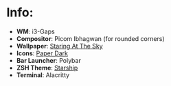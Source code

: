 # Info:

+ **WM**: i3-Gaps
+ **Compositor**: Picom Ibhagwan (for rounded corners)
+ **Wallpaper**: [Staring At The Sky](https://i.pinimg.com/originals/1f/ff/f9/1ffff9f72f5a3ce1b90db0d1ba2603f6.jpg)
+ **Icons**: [Paper Dark](https://snwh.org/paper)
+ **Bar Launcher**: Polybar
+ **ZSH Theme**: [Starship](https://starship.rs/)
+ **Terminal**: Alacritty
